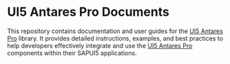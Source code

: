 # UI5 Antares Pro Documents

[UI5_ANTARES_PRO]: https://github.com/hasanciftci26/ui5-antares-pro

This repository contains documentation and user guides for the [UI5 Antares Pro][UI5_ANTARES_PRO] library.
It provides detailed instructions, examples, and best practices to help developers effectively integrate and use the [UI5 Antares Pro][UI5_ANTARES_PRO] components within their SAPUI5 applications.